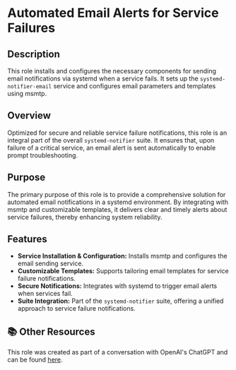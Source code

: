 # Automated Email Alerts for Service Failures

## Description

This role installs and configures the necessary components for sending email notifications via systemd when a service fails. It sets up the `systemd-notifier-email` service and configures email parameters and templates using msmtp.

## Overview

Optimized for secure and reliable service failure notifications, this role is an integral part of the overall `systemd-notifier` suite. It ensures that, upon failure of a critical service, an email alert is sent automatically to enable prompt troubleshooting.

## Purpose

The primary purpose of this role is to provide a comprehensive solution for automated email notifications in a systemd environment. By integrating with msmtp and customizable templates, it delivers clear and timely alerts about service failures, thereby enhancing system reliability.

## Features

- **Service Installation & Configuration:** Installs msmtp and configures the email sending service.
- **Customizable Templates:** Supports tailoring email templates for service failure notifications.
- **Secure Notifications:** Integrates with systemd to trigger email alerts when services fail.
- **Suite Integration:** Part of the `systemd-notifier` suite, offering a unified approach to service failure notifications.

## 📚 Other Resources

This role was created as part of a conversation with OpenAI's ChatGPT and can be found [here](https://chat.openai.com/share/96e4ca12-0888-41c0-9cfc-29c0180f0dba).
